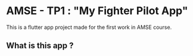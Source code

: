 # AMSE - TP1 : "My Fighter Pilot App"

This is a flutter app project made for the first work in AMSE course.

## What is this app ?
